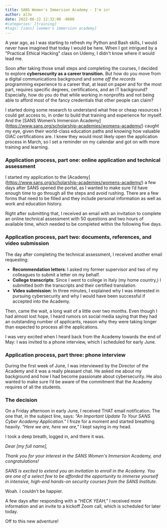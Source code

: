 ```yaml
---
title: SANS Women's Immersion Academy - I'm in!
author: al3x
date: 2022-06-22 12:32:00 -0600
#categories: [training]
#tags: [sans] [women's immersion academy]
---
```


A year ago, as I was starting to refresh my Python and Bash skills, I would never have imagined that today I would be here. When I got intrigued by a "Practical Ethical Hacking" class on Udemy, I didn't know where it would lead me.

Soon after taking those small steps and completing the courses, I decided to explore **cybersecurity as a career transition.** But how do you move from a digital communications background and some *off the records* programming experience to a career that, at least on paper and for the most part, requires specific degrees, certifications, and an IT background? Especially, how do you do that while working in nonprofits and not being able to afford most of the fancy credentials that other people can claim?

I started doing some research to understand what free or cheap resources I could get access to, in order to build that training and experience for myself. And the [SANS Women’s Immersion Academy] (https://www.sans.org/scholarship-academies/womens-academy/) caught my eye, given their world-class education paths and knowing how valuable GIAC certifications are. I knew they would most likely open the application process in March, so I set a reminder on my calendar and got on with more training and learning.

### Application process, part one: online application and technical assessment

I started my application to the [Academy] (https://www.sans.org/scholarship-academies/womens-academy/) a few days after SANS opened the portal, as I wanted to make sure I’d have enough time to go through all the steps and avoid rushing. There are a few forms that need to be filled and they include personal information as well as work and education history.

Right after submitting that, I received an email with an invitation to complete an online technical assessment with 50 questions and two hours of available time, which needed to be completed within the following five days.

### Application process, part two: documents, references, and video submission

The day after completing the technical assessment, I received another email requesting:
- **Recommendation letters**: I asked my former supervisor and two of my colleagues to submit a letter on my behalf.
-	**College transcripts**: Since I went to college in Italy (my home country,) I submitted both the transcripts and their certified translation.
-	**Video submission**: In three minutes, I explained why I was interested in pursuing cybersecurity and why I would have been successful if accepted into the Academy.

Then, came the wait, a long wait of a little over two months. Even though I had almost lost hope, I heard rumors on social media saying that they had an outstanding number of applicants, reason why they were taking longer than expected to process all the applications.

I was very excited when I heard back from the Academy towards the end of May: I was invited to a phone interview, which I scheduled for early June.

### Application process, part three: phone interview
During the first week of June, I was interviewed by the Director of the Academy and it was a really pleasant chat. He asked me about my background and how I had become passionate about cybersecurity. He also wanted to make sure I’d be aware of the commitment that the Academy requires of all the students.

### The decision
On a Friday afternoon in early June, I received THAT email notification. The one that, in the subject line, says: *"An Important Update To Your SANS Cyber Academy Application."*
I froze for a moment and started breathing heavily. *"Here we are, here we are,"* I kept saying in my head.

I took a deep breath, logged in, and there it was.

*Dear [my full name],*

*Thank you for your interest in the SANS Women's Immersion Academy, and congratulations!*

*SANS is excited to extend you an invitation to enroll in the Academy. You are one of a select few to be afforded the opportunity to immerse yourself in intensive, high-end hands-on security courses from the SANS Institute.*

Woah. I couldn't be happier.

A few days after responding with a *"HECK YEAH,"* I received more information and an invite to a kickoff Zoom call, which is scheduled for later today.

Off to this new adventure!
